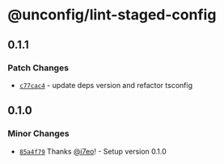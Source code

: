 # @unconfig/lint-staged-config

## 0.1.1

### Patch Changes

- [`c77cac4`](https://github.com/i7eo/unconfig/commit/c77cac433c9f7df410a9ff72d008f97b234e0f55) - update deps version and refactor tsconfig

## 0.1.0

### Minor Changes

- [`85a4f79`](https://github.com/i7eo/unconfig/commit/85a4f79908717615c60c41977dbf2bb5a1e9de67) Thanks [@i7eo](https://github.com/i7eo)! - Setup version 0.1.0

